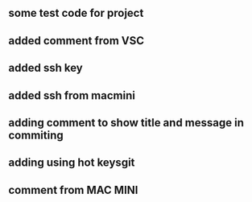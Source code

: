 ## some test code for project
## added comment from VSC
## added ssh key
## added ssh from macmini
## adding comment to show title and message in commiting
## adding using hot keysgit
## comment from MAC MINI